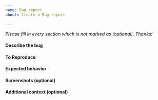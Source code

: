 ```yaml
---
name: Bug report
about: Create a Bug report

---
```


_Please fill in every section which is not marked as (optional). Thanks!_

#### Describe the bug


#### To Reproduce


#### Expected behavior


#### Screenshots (optional)


#### Additional context (optional)
